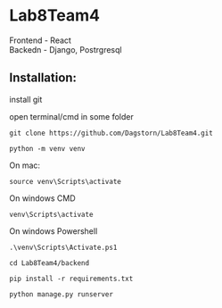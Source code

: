# Lab8Team4

Frontend - React\
Backedn - Django, Postrgresql

## Installation:

install git

open terminal/cmd in some folder

`git clone https://github.com/Dagstorn/Lab8Team4.git`

`python -m venv venv`

On mac:

`source venv\Scripts\activate`

On windows CMD

`venv\Scripts\activate`

On windows Powershell

`.\venv\Scripts\Activate.ps1`

`cd Lab8Team4/backend`

`pip install -r requirements.txt`

`python manage.py runserver`
